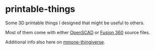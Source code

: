 # printable-things
Some 3D printable things I designed that might be useful to others.

Most of them come with either [OpenSCAD](http://www.openscad.org/) or [Fusion 360](https://knowledge.autodesk.com/support/fusion-360/learn-explore/caas/sfdcarticles/sfdcarticles/How-to-activate-start-up-or-educational-licensing-for-Fusion-360.html) source files.

Additional info also here on [mmone-thingiverse](https://www.thingiverse.com/mmone/designs).